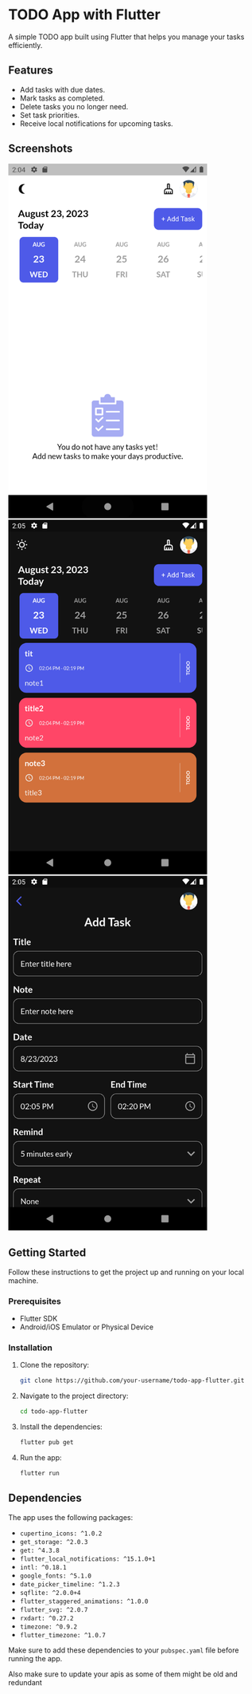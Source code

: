 # TODO App with Flutter

A simple TODO app built using Flutter that helps you manage your tasks efficiently.

## Features

- Add tasks with due dates.
- Mark tasks as completed.
- Delete tasks you no longer need.
- Set task priorities.
- Receive local notifications for upcoming tasks.

## Screenshots

<img src="1.png" alt="Light Theme homepage" width="400">
<img src="2.png" alt="Dark Theme homepage" width="400">
<img src="3.png" alt="Add Task Page" width="400">

## Getting Started

Follow these instructions to get the project up and running on your local machine.

### Prerequisites

- Flutter SDK
- Android/iOS Emulator or Physical Device

### Installation

1. Clone the repository:

   ```bash
   git clone https://github.com/your-username/todo-app-flutter.git
   ```

2. Navigate to the project directory:

   ```bash
   cd todo-app-flutter
   ```

3. Install the dependencies:

   ```bash
   flutter pub get
   ```

4. Run the app:

   ```bash
   flutter run
   ```

## Dependencies

The app uses the following packages:

- `cupertino_icons: ^1.0.2`
- `get_storage: ^2.0.3`
- `get: ^4.3.8`
- `flutter_local_notifications: ^15.1.0+1`
- `intl: ^0.18.1`
- `google_fonts: ^5.1.0`
- `date_picker_timeline: ^1.2.3`
- `sqflite: ^2.0.0+4`
- `flutter_staggered_animations: ^1.0.0`
- `flutter_svg: ^2.0.7`
- `rxdart: ^0.27.2`
- `timezone: ^0.9.2`
- `flutter_timezone: ^1.0.7`

Make sure to add these dependencies to your `pubspec.yaml` file before running the app.

Also make sure to update your apis as some of them might be old and redundant

